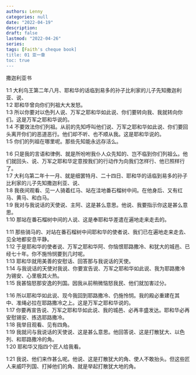 ```yaml
---
authors: Lenny
categories: null
date: "2022-04-19"
description: 
draft: false
lastmod: "2022-04-26"
series:
tags: [Faith's cheque book]
title: 01 亚一章
toc: true
---
```

撒迦利亚书
<!--more-->

1:1 大利乌王第二年八月、耶和华的话临到易多的孙子比利家的儿子先知撒迦利亚、说、  
1:2 耶和华曾向你们列祖大大发怒。    
1:3 所以你要对以色列人说、万军之耶和华如此说、你们要转向我、我就转向你们。这是万军之耶和华说的。    
1:4 不要效法你们列祖。从前的先知呼叫他们说、万军之耶和华如此说、你们要回头离开你们的恶道恶行。他们却不听、也不顺从我。这是耶和华说的。    
1:5 你们的列祖在哪里呢。那些先知能永远存活么。    

1:6 只是我的言语和律例、就是所吩咐我仆人众先知的、岂不临到你们列祖么。他们就回头、说、万军之耶和华定意按我们的行动作为向我们怎样行、他已照样行了。    
1:7 大利乌第二年十一月、就是细罢特月、二十四日、耶和华的话临到易多的孙子比利家的儿子先知撒迦利亚、说、  
1:8 我夜间观看、见一人骑着红马、站在洼地番石榴树中间。在他身后、又有红马、黄马、和白马。    
1:9 我对与我说话的天使说、主阿、这是甚么意思。他说、我要指示你这是甚么意思。    
1:10 那站在番石榴树中间的人说、这是奉耶和华差遣在遍地走来走去的。    

1:11 那些骑马的、对站在番石榴树中间耶和华的使者说、我们已在遍地走来走去、见全地都安息平静。    
1:12 于是耶和华的使者说、万军之耶和华阿、你恼恨耶路撒冷、和犹大的城邑、已经七十年。你不施怜悯要到几时呢。    
1:13 耶和华就用美善的安慰话、回答那与我说话的天使。    
1:14 与我说话的天使对我说、你要宣告说、万军之耶和华如此说、我为耶路撒冷为锡安、心里极其火热。    
1:15 我甚恼怒那安逸的列国。因我从前稍微恼怒我民、他们就加害过分。    

1:16 所以耶和华如此说、现今我回到耶路撒冷、仍施怜悯。我的殿必重建在其中、准绳必拉在耶路撒冷之上。这是万军之耶和华说的。    
1:17 你要再宣告说、万军之耶和华如此说、我的城邑、必再丰盛发达。耶和华必再安慰锡安、拣选耶路撒冷。    
1:18 我举目观看、见有四角。    
1:19 我就问与我说话的天使说、这是甚么意思。他回答说、这是打散犹大、以色列、和耶路撒冷的角。    
1:20 耶和华又指四个匠人给我看。    

1:21 我说、他们来作甚么呢。他说、这是打散犹大的角、使人不敢抬头。但这些匠人来威吓列国、打掉他们的角、就是举起打散犹大地的角。  